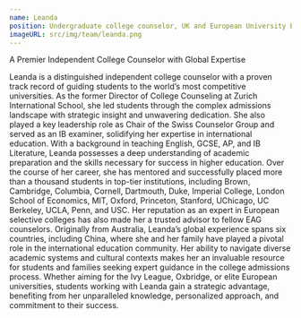 ```yaml
---
name: Leanda
position: Undergraduate college counselor, UK and European University Expert
imageURL: src/img/team/leanda.png
---
```

A Premier Independent College Counselor with Global Expertise

Leanda is a distinguished independent college counselor with a proven track
record of guiding students to the world’s most competitive universities. As the
former Director of College Counseling at Zurich International School, she led
students through the complex admissions landscape with strategic insight and
unwavering dedication. She also played a key leadership role as Chair of the
Swiss Counselor Group and served as an IB examiner, solidifying her expertise
in international education.
With a background in teaching English, GCSE, AP, and IB Literature, Leanda
possesses a deep understanding of academic preparation and the skills
necessary for success in higher education. Over the course of her career, she
has mentored and successfully placed more than a thousand students in top-tier
institutions, including Brown, Cambridge, Columbia, Cornell, Dartmouth, Duke,
Imperial College, London School of Economics, MIT, Oxford, Princeton, Stanford,
UChicago, UC Berkeley, UCLA, Penn, and USC. Her reputation as an expert in
European selective colleges has also made her a trusted advisor to fellow EAG
counselors.
Originally from Australia, Leanda’s global experience spans six countries,
including China, where she and her family have played a pivotal role in the
international education community. Her ability to navigate diverse academic
systems and cultural contexts makes her an invaluable resource for students and
families seeking expert guidance in the college admissions process.
Whether aiming for the Ivy League, Oxbridge, or elite European universities,
students working with Leanda gain a strategic advantage, benefiting from her
unparalleled knowledge, personalized approach, and commitment to their
success.